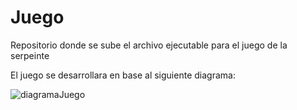 # Juego
Repositorio donde se sube el archivo ejecutable para el juego de la serpeinte

El juego se desarrollara en base al siguiente diagrama:

![diagramaJuego](https://github.com/user-attachments/assets/a5d628d4-fe8c-4f55-b4e6-a9faa960aa50)
